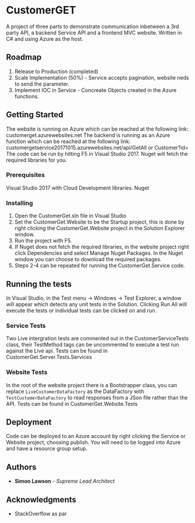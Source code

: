 # CustomerGET
A project of three parts to demonstrate communication inbetween a 3rd party API, a backend Service API and a frontend MVC website. Written in C# and using Azure as the host.

## Roadmap
1. Release to Production (completed)
2. Scale Implementation (50%) - Service accepts pagination, website neds to send the parameter.
3. Implement IOC in Service - Concreate Objects created in the Azure functions.

## Getting Started
The website is running on Azure which can be reached at the following link: customerget.azurewebsites.net
The backend is running as an Azure function which can be reached at the following link: customergetservice20171015.azurewebsites.net/api/GetAll or Customer?id=<GUID>
The code can be run by hitting F5 in Visual Studio 2017. Nuget will fetch the required libraries for you.

### Prerequisites
Visual Studio 2017 with Cloud Development libraries.
Nuget

### Installing
1. Open the CustomerGet.sln file in Visual Studio
2. Set the CustomerGet.Website to be the Startup project, this is done by right clicking the CustomerGet.Website project in the Solution Explorer window.
3. Run the project with F5. 
4. If Nuget does not fetch the required libraries, in the website project right click Dependencies and select Manage Nuget Packages. In the Nuget window you can choose to download the required packages.
5. Steps 2-4 can be repeated for running the CustomerGet.Service code.

## Running the tests
In Visual Studio, in the Test menu -> Windows -> Test Explorer, a window will appear which detects any unit tests in the Solution.  Clicking Run All will execute the tests or individual tests can be clicked on and run.

### Service Tests
Two Live intergration tests are commented out in the CustomerServiceTests class, their TestMethod tags can be uncommented to execute a test run against the Live api.
Tests can be found in CustomerGet.Server.Tests.Services

### Website Tests
In the root of the website project there is a Bootstrapper class, you can replace `LiveCustomerDataFactory` as the DataFactory with `TestCustomerDataFactory` to read responses from a JSon file rather than the API.
Tests can be found in CustomerGet.Website.Tests

## Deployment
Code can be deployed to an Azure account by right clicking the Service or Website project, choosing publish.  You will need to be logged into Azure and have a resource group setup.

## Authors
* **Simon Lawson** - *Supreme Lead Architect*

## Acknowledgments
* StackOverflow as par
